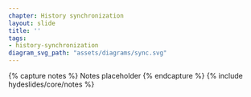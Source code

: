 ```yaml
---
chapter: History synchronization
layout: slide
title: ''
tags:
- history-synchronization
diagram_svg_path: "assets/diagrams/sync.svg"
---
```


{% capture notes %}
Notes placeholder
{% endcapture %}
{% include hydeslides/core/notes %}

